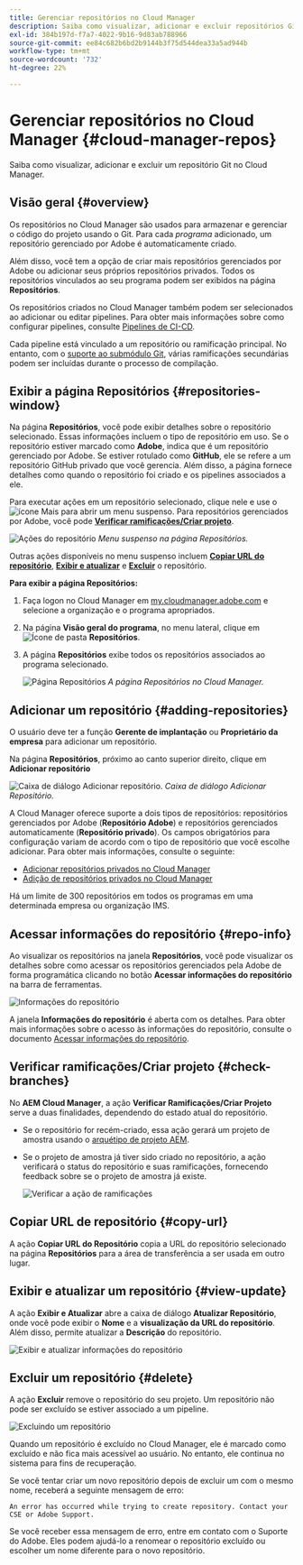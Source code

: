 ```yaml
---
title: Gerenciar repositórios no Cloud Manager
description: Saiba como visualizar, adicionar e excluir repositórios Git no Cloud Manager.
exl-id: 384b197d-f7a7-4022-9b16-9d83ab788966
source-git-commit: ee84c682b6bd2b9144b3f75d544dea33a5ad944b
workflow-type: tm+mt
source-wordcount: '732'
ht-degree: 22%

---
```



# Gerenciar repositórios no Cloud Manager {#cloud-manager-repos}

Saiba como visualizar, adicionar e excluir um repositório Git no Cloud Manager.

## Visão geral {#overview}

Os repositórios no Cloud Manager são usados para armazenar e gerenciar o código do projeto usando o Git. Para cada *programa* adicionado, um repositório gerenciado por Adobe é automaticamente criado.

Além disso, você tem a opção de criar mais repositórios gerenciados por Adobe ou adicionar seus próprios repositórios privados. Todos os repositórios vinculados ao seu programa podem ser exibidos na página **Repositórios**.

Os repositórios criados no Cloud Manager também podem ser selecionados ao adicionar ou editar pipelines. Para obter mais informações sobre como configurar pipelines, consulte [Pipelines de CI-CD](/help/overview/ci-cd-pipelines.md).

Cada pipeline está vinculado a um repositório ou ramificação principal. No entanto, com o [suporte ao submódulo Git](/help/managing-code/git-submodules.md), várias ramificações secundárias podem ser incluídas durante o processo de compilação.

## Exibir a página Repositórios {#repositories-window}

Na página **Repositórios**, você pode exibir detalhes sobre o repositório selecionado. Essas informações incluem o tipo de repositório em uso. Se o repositório estiver marcado como **Adobe**, indica que é um repositório gerenciado por Adobe. Se estiver rotulado como **GitHub**, ele se refere a um repositório GitHub privado que você gerencia. Além disso, a página fornece detalhes como quando o repositório foi criado e os pipelines associados a ele.

Para executar ações em um repositório selecionado, clique nele e use o ![ícone Mais](https://spectrum.adobe.com/static/icons/workflow_18/Smock_More_18_N.svg) para abrir um menu suspenso. Para repositórios gerenciados por Adobe, você pode **[Verificar ramificações/Criar projeto](#check-branches)**.

![Ações do repositório](assets/repository-actions.png)
*Menu suspenso na página Repositórios.*

Outras ações disponíveis no menu suspenso incluem **[Copiar URL do repositório](#copy-url)**, **[Exibir e atualizar](#view-update)** e **[Excluir](#delete)** o repositório.

**Para exibir a página Repositórios:**

1. Faça logon no Cloud Manager em [my.cloudmanager.adobe.com](https://my.cloudmanager.adobe.com/) e selecione a organização e o programa apropriados.

1. Na página **Visão geral do programa**, no menu lateral, clique em ![Ícone de pasta](https://spectrum.adobe.com/static/icons/workflow_18/Smock_Folder_18_N.svg) **Repositórios**.

1. A página **Repositórios** exibe todos os repositórios associados ao programa selecionado.

   ![Página Repositórios](assets/repositories.png)
   *A página Repositórios no Cloud Manager.*


## Adicionar um repositório {#adding-repositories}

O usuário deve ter a função **Gerente de implantação** ou **Proprietário da empresa** para adicionar um repositório.

Na página **Repositórios**, próximo ao canto superior direito, clique em **Adicionar repositório**

![Caixa de diálogo Adicionar repositório.](assets/repository-add.png)
*Caixa de diálogo Adicionar Repositório.*

A Cloud Manager oferece suporte a dois tipos de repositórios: repositórios gerenciados por Adobe (**Repositório Adobe**) e repositórios gerenciados automaticamente (**Repositório privado**). Os campos obrigatórios para configuração variam de acordo com o tipo de repositório que você escolhe adicionar. Para obter mais informações, consulte o seguinte:

* [Adicionar repositórios privados no Cloud Manager](/help/managing-code/adobe-repositories.md)
* [Adição de repositórios privados no Cloud Manager](/help/managing-code/private-repositories.md)

Há um limite de 300 repositórios em todos os programas em uma determinada empresa ou organização IMS.

## Acessar informações do repositório {#repo-info}

Ao visualizar os repositórios na janela **Repositórios**, você pode visualizar os detalhes sobre como acessar os repositórios gerenciados pela Adobe de forma programática clicando no botão **Acessar informações do repositório** na barra de ferramentas.

![Informações do repositório](assets/repository-access-repo-info2.png)

A janela **Informações do repositório** é aberta com os detalhes. Para obter mais informações sobre o acesso às informações do repositório, consulte o documento [Acessar informações do repositório](/help/managing-code/accessing-repositories.md).

## Verificar ramificações/Criar projeto {#check-branches}

No **AEM Cloud Manager**, a ação **Verificar Ramificações/Criar Projeto** serve a duas finalidades, dependendo do estado atual do repositório.

* Se o repositório for recém-criado, essa ação gerará um projeto de amostra usando o [arquétipo de projeto AEM](https://experienceleague.adobe.com/pt-br/docs/experience-manager-core-components/using/developing/archetype/overview).
* Se o projeto de amostra já tiver sido criado no repositório, a ação verificará o status do repositório e suas ramificações, fornecendo feedback sobre se o projeto de amostra já existe.

  ![Verificar a ação de ramificações](assets/check-branches.png)

## Copiar URL de repositório {#copy-url}

A ação **Copiar URL do Repositório** copia a URL do repositório selecionado na página **Repositórios** para a área de transferência a ser usada em outro lugar.

## Exibir e atualizar um repositório {#view-update}

A ação **Exibir e Atualizar** abre a caixa de diálogo **Atualizar Repositório**, onde você pode exibir o **Nome** e a **visualização da URL do repositório**. Além disso, permite atualizar a **Descrição** do repositório.

![Exibir e atualizar informações do repositório](assets/repository-view-update.png)

## Excluir um repositório {#delete}

A ação **Excluir** remove o repositório do seu projeto. Um repositório não pode ser excluído se estiver associado a um pipeline.

![Excluindo um repositório](assets/delete.png)

Quando um repositório é excluído no Cloud Manager, ele é marcado como excluído e não fica mais acessível ao usuário. No entanto, ele continua no sistema para fins de recuperação.

Se você tentar criar um novo repositório depois de excluir um com o mesmo nome, receberá a seguinte mensagem de erro:

`An error has occurred while trying to create repository. Contact your CSE or Adobe Support.`

Se você receber essa mensagem de erro, entre em contato com o Suporte do Adobe. Eles podem ajudá-lo a renomear o repositório excluído ou escolher um nome diferente para o novo repositório.
